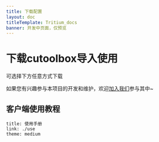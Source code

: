 ```yaml
---
title: 下载配置
layout: doc
titleTemplate: Tritium_docs
banner: 开发中页面，仅预览
---
```



# 下载cutoolbox导入使用

可选择下方任意方式下载

<LinkGrid :items="downloadMethod" />

如果您有兴趣参与本项目的开发和维护，欢迎[加入我们](./join.md)参与其中~

## 客户端使用教程

```card
title: 使用手册
link: ./use
theme: medium
```



<script setup>
import { useUrlSearchParams } from '@vueuse/core'
import { onMounted } from 'vue'
import { isNumber } from '../../.vitepress/theme/utils'

const params = useUrlSearchParams('history')
const downloadMethod = [
  { id:'bd', name: '蓝奏云网盘', target: '_blank',secondary: '访问码：g2kn', link: 'https://chenzyyzd.lanzouq.com/i5ksM1m63vpe', icon: '/svg/蓝奏云.svg' 
  },
  { id: 'kk', name: 'github-release', target: '_blank', link: 'https://github.com/chenzyadb/CuprumTurbo-Scheduler/releases/tag/v18(20240124)', icon: '/svg/release.svg' 
  },
  { id: 'ty', name: '123云盘', target: '_blank', link: 'https://cloud.189.cn/t/YF7Fj2zIRVbi', icon: '/svg/123云盘.svg' 
  },
  { id:'gd', name: 'Alist', target: '_blank', link: 'http://175.178.3.56:5244/', icon: '/svg/alist.svg' }
]

function jump() {
    const target = String(params.q).toLocaleLowerCase()

    downloadMethod.forEach((val) => {
      if (val.id === target) {
        location.href = val.link
      }
    })
}

onMounted(()=> {
  jump()
})
</script>


